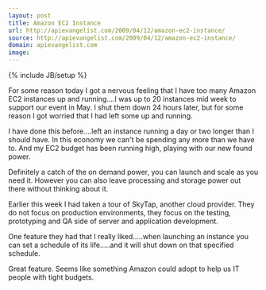 ```yaml
---
layout: post
title: Amazon EC2 Instance
url: http://apievangelist.com/2009/04/12/amazon-ec2-instance/
source: http://apievangelist.com/2009/04/12/amazon-ec2-instance/
domain: apievangelist.com
image: 
---
```

{% include JB/setup %}<p>For some reason today I got a nervous feeling that I have too many Amazon EC2 instances up and running....I was up to 20 instances mid week to support our event in May. I shut them down 24 hours later, but for some reason I got worried that I had left some up and running.<p></p>
I have done this before....left an instance running a day or two longer than I should have. In this economy we can't be spending any more than we have to. And my EC2 budget has been running high, playing with our new found power.<p></p>
Definitely a catch of the on demand power, you can launch and scale as you need it. However you can also leave processing and storage power out there without thinking about it.<p></p>
Earlier this week I had taken a tour of SkyTap, another cloud provider. They do not focus on production environments, they focus on the testing, prototyping and QA side of server and application development.<p></p>
One feature they had that I really liked.....when launching an instance you can set a schedule of its life.....and it will shut down on that specified schedule.<p></p>
Great feature. Seems like something Amazon could adopt to help us IT people with tight budgets.
</p>
